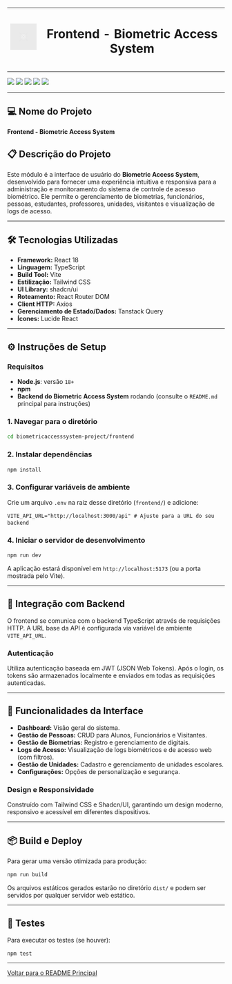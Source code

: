 <div align="center">

| <img src="./public/placeholder.svg" width="80" alt="BioAccess Frontend Icon" align="center"> | <h1 align="center">Frontend - Biometric Access System</h1> |
|----------------------------------------------------------------------------|:---------------------------------:|

---

</div>

<div>
<img src="https://img.shields.io/badge/React-61DAFB?style=for-the-badge&logo=react&logoColor=black">
<img src="https://img.shields.io/badge/TypeScript-007ACC?style=for-the-badge&logo=typescript&logoColor=white">
<img src="https://img.shields.io/badge/Vite-646CFF?style=for-the-badge&logo=vite&logoColor=white">
<img src="https://img.shields.io/badge/Tailwind_CSS-06B6D4?style=for-the-badge&logo=tailwindcss&logoColor=white">
<img src="https://img.shields.io/badge/shadcn%2Fui-000000?style=for-the-badge&logo=shadcnui&logoColor=white">
</div>

---

## 💻 Nome do Projeto
**Frontend - Biometric Access System**

## 📋 Descrição do Projeto
Este módulo é a interface de usuário do **Biometric Access System**, desenvolvido para fornecer uma experiência intuitiva e responsiva para a administração e monitoramento do sistema de controle de acesso biométrico. Ele permite o gerenciamento de biometrias, funcionários, pessoas, estudantes, professores, unidades, visitantes e visualização de logs de acesso.

---

## 🛠️ Tecnologias Utilizadas
- **Framework:** React 18
- **Linguagem:** TypeScript
- **Build Tool:** Vite
- **Estilização:** Tailwind CSS
- **UI Library:** shadcn/ui
- **Roteamento:** React Router DOM
- **Client HTTP:** Axios
- **Gerenciamento de Estado/Dados:** Tanstack Query
- **Ícones:** Lucide React

---

## ⚙️ Instruções de Setup

### Requisitos
- **Node.js**: versão `18+`
- **npm**
- **Backend do Biometric Access System** rodando (consulte o `README.md` principal para instruções)

### 1. Navegar para o diretório
```bash
cd biometricaccesssystem-project/frontend
```

### 2. Instalar dependências
```bash
npm install
```

### 3. Configurar variáveis de ambiente
Crie um arquivo `.env` na raiz desse diretório (`frontend/`) e adicione:
```env
VITE_API_URL="http://localhost:3000/api" # Ajuste para a URL do seu backend
```

### 4. Iniciar o servidor de desenvolvimento
```bash
npm run dev
```

A aplicação estará disponível em `http://localhost:5173` (ou a porta mostrada pelo Vite).

---

## 🔗 Integração com Backend

O frontend se comunica com o backend TypeScript através de requisições HTTP. A URL base da API é configurada via variável de ambiente `VITE_API_URL`.

### Autenticação
Utiliza autenticação baseada em JWT (JSON Web Tokens). Após o login, os tokens são armazenados localmente e enviados em todas as requisições autenticadas.

---

## 📱 Funcionalidades da Interface

- **Dashboard:** Visão geral do sistema.
- **Gestão de Pessoas:** CRUD para Alunos, Funcionários e Visitantes.
- **Gestão de Biometrias:** Registro e gerenciamento de digitais.
- **Logs de Acesso:** Visualização de logs biométricos e de acesso web (com filtros).
- **Gestão de Unidades:** Cadastro e gerenciamento de unidades escolares.
- **Configurações:** Opções de personalização e segurança.

### Design e Responsividade
Construído com Tailwind CSS e Shadcn/UI, garantindo um design moderno, responsivo e acessível em diferentes dispositivos.

---

## 📦 Build e Deploy

Para gerar uma versão otimizada para produção:

```bash
npm run build
```

Os arquivos estáticos gerados estarão no diretório `dist/` e podem ser servidos por qualquer servidor web estático.

---

## 🧪 Testes

Para executar os testes (se houver):

```bash
npm test
```

---

[Voltar para o README Principal](../README.md)


